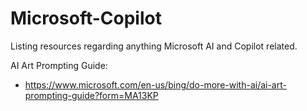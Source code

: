 # Microsoft-Copilot
Listing resources regarding anything Microsoft AI and Copilot related.

AI Art Prompting Guide:
- https://www.microsoft.com/en-us/bing/do-more-with-ai/ai-art-prompting-guide?form=MA13KP

